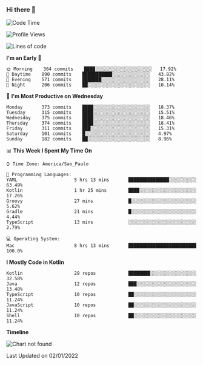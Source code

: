 ### Hi there 👋

<!--
**fernandonogueira/fernandonogueira** is a ✨ _special_ ✨ repository because its `README.md` (this file) appears on your GitHub profile.

Here are some ideas to get you started:

- 🔭 I’m currently working on ...
- 🌱 I’m currently learning ...
- 👯 I’m looking to collaborate on ...
- 🤔 I’m looking for help with ...
- 💬 Ask me about ...
- 📫 How to reach me: ...
- 😄 Pronouns: ...
- ⚡ Fun fact: ...
-->

<!--START_SECTION:waka-->
![Code Time](http://img.shields.io/badge/Code%20Time-1%2C196%20hrs%2017%20mins-blue)

![Profile Views](http://img.shields.io/badge/Profile%20Views-0-blue)

![Lines of code](https://img.shields.io/badge/From%20Hello%20World%20I%27ve%20Written-329%20Thousand%20lines%20of%20code-blue)

**I'm an Early 🐤** 

```text
🌞 Morning    364 commits    ████░░░░░░░░░░░░░░░░░░░░░   17.92% 
🌆 Daytime    890 commits    ███████████░░░░░░░░░░░░░░   43.82% 
🌃 Evening    571 commits    ███████░░░░░░░░░░░░░░░░░░   28.11% 
🌙 Night      206 commits    ██░░░░░░░░░░░░░░░░░░░░░░░   10.14%

```
📅 **I'm Most Productive on Wednesday** 

```text
Monday       373 commits    ████░░░░░░░░░░░░░░░░░░░░░   18.37% 
Tuesday      315 commits    ████░░░░░░░░░░░░░░░░░░░░░   15.51% 
Wednesday    375 commits    ████░░░░░░░░░░░░░░░░░░░░░   18.46% 
Thursday     374 commits    ████░░░░░░░░░░░░░░░░░░░░░   18.41% 
Friday       311 commits    ███░░░░░░░░░░░░░░░░░░░░░░   15.31% 
Saturday     101 commits    █░░░░░░░░░░░░░░░░░░░░░░░░   4.97% 
Sunday       182 commits    ██░░░░░░░░░░░░░░░░░░░░░░░   8.96%

```


📊 **This Week I Spent My Time On** 

```text
⌚︎ Time Zone: America/Sao_Paulo

💬 Programming Languages: 
YAML                     5 hrs 13 mins       ███████████████░░░░░░░░░░   63.49% 
Kotlin                   1 hr 25 mins        ████░░░░░░░░░░░░░░░░░░░░░   17.26% 
Groovy                   27 mins             █░░░░░░░░░░░░░░░░░░░░░░░░   5.62% 
Gradle                   21 mins             █░░░░░░░░░░░░░░░░░░░░░░░░   4.44% 
TypeScript               13 mins             ░░░░░░░░░░░░░░░░░░░░░░░░░   2.79%

💻 Operating System: 
Mac                      8 hrs 13 mins       █████████████████████████   100.0%

```

**I Mostly Code in Kotlin** 

```text
Kotlin                   29 repos            ████████░░░░░░░░░░░░░░░░░   32.58% 
Java                     12 repos            ███░░░░░░░░░░░░░░░░░░░░░░   13.48% 
TypeScript               10 repos            ██░░░░░░░░░░░░░░░░░░░░░░░   11.24% 
JavaScript               10 repos            ██░░░░░░░░░░░░░░░░░░░░░░░   11.24% 
Shell                    10 repos            ██░░░░░░░░░░░░░░░░░░░░░░░   11.24%

```


**Timeline**

![Chart not found](https://raw.githubusercontent.com/fernandonogueira/fernandonogueira/master/charts/bar_graph.png) 


 Last Updated on 02/01/2022
<!--END_SECTION:waka-->
